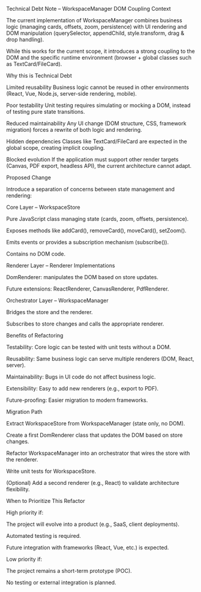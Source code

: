 Technical Debt Note – WorkspaceManager DOM Coupling
Context

The current implementation of WorkspaceManager combines business logic (managing cards, offsets, zoom, persistence) with UI rendering and DOM manipulation (querySelector, appendChild, style.transform, drag & drop handling).

While this works for the current scope, it introduces a strong coupling to the DOM and the specific runtime environment (browser + global classes such as TextCard/FileCard).

Why this is Technical Debt

Limited reusability
Business logic cannot be reused in other environments (React, Vue, Node.js, server-side rendering, mobile).

Poor testability
Unit testing requires simulating or mocking a DOM, instead of testing pure state transitions.

Reduced maintainability
Any UI change (DOM structure, CSS, framework migration) forces a rewrite of both logic and rendering.

Hidden dependencies
Classes like TextCard/FileCard are expected in the global scope, creating implicit coupling.

Blocked evolution
If the application must support other render targets (Canvas, PDF export, headless API), the current architecture cannot adapt.

Proposed Change

Introduce a separation of concerns between state management and rendering:

Core Layer – WorkspaceStore

Pure JavaScript class managing state (cards, zoom, offsets, persistence).

Exposes methods like addCard(), removeCard(), moveCard(), setZoom().

Emits events or provides a subscription mechanism (subscribe()).

Contains no DOM code.

Renderer Layer – Renderer Implementations

DomRenderer: manipulates the DOM based on store updates.

Future extensions: ReactRenderer, CanvasRenderer, PdfRenderer.

Orchestrator Layer – WorkspaceManager

Bridges the store and the renderer.

Subscribes to store changes and calls the appropriate renderer.

Benefits of Refactoring

Testability: Core logic can be tested with unit tests without a DOM.

Reusability: Same business logic can serve multiple renderers (DOM, React, server).

Maintainability: Bugs in UI code do not affect business logic.

Extensibility: Easy to add new renderers (e.g., export to PDF).

Future-proofing: Easier migration to modern frameworks.

Migration Path

Extract WorkspaceStore from WorkspaceManager (state only, no DOM).

Create a first DomRenderer class that updates the DOM based on store changes.

Refactor WorkspaceManager into an orchestrator that wires the store with the renderer.

Write unit tests for WorkspaceStore.

(Optional) Add a second renderer (e.g., React) to validate architecture flexibility.

When to Prioritize This Refactor

High priority if:

The project will evolve into a product (e.g., SaaS, client deployments).

Automated testing is required.

Future integration with frameworks (React, Vue, etc.) is expected.

Low priority if:

The project remains a short-term prototype (POC).

No testing or external integration is planned.
